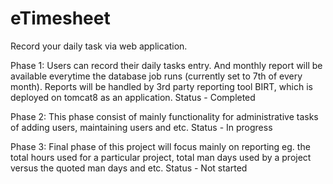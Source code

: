 # eTimesheet
Record your daily task via web application.

Phase 1:
Users can record their daily tasks entry. And monthly report will be available everytime the database job runs (currently set to 7th of every month). Reports will be handled by 3rd party reporting tool BIRT, which is deployed on tomcat8 as an application.
Status - Completed

Phase 2:
This phase consist of mainly functionality for administrative tasks of adding users, maintaining users and etc.
Status - In progress

Phase 3:
Final phase of this project will focus mainly on reporting eg. the total hours used for a particular project, total man days used by a project versus the quoted man days and etc.
Status - Not started
